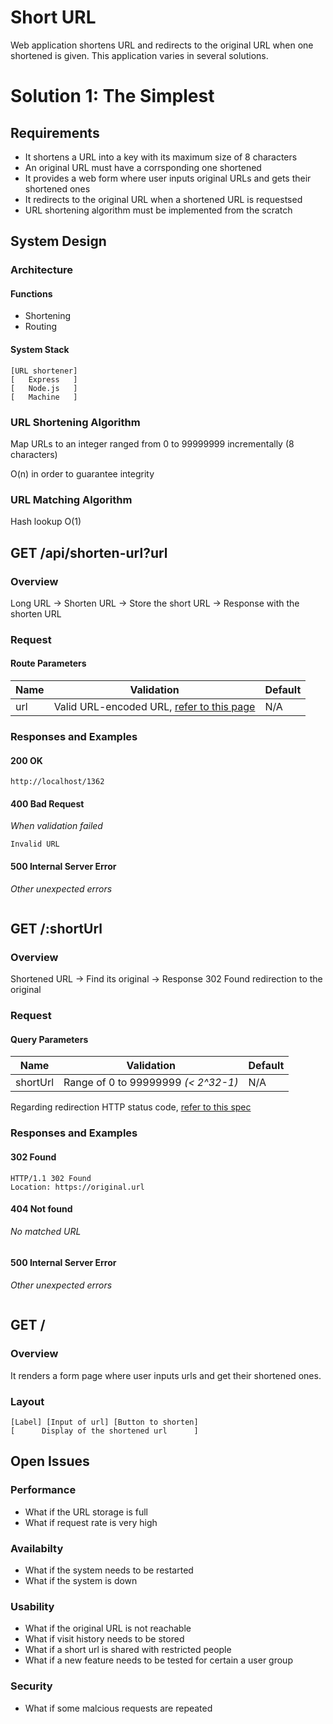 # Short URL

Web application shortens URL and redirects to the original URL when one shortened is given. This application varies in several solutions.

# Solution 1: The Simplest

## Requirements

- It shortens a URL into a key with its maximum size of 8 characters
- An original URL must have a corrsponding one shortened
- It provides a web form where user inputs original URLs and gets their shortened ones
- It redirects to the original URL when a shortened URL is requestsed
- URL shortening algorithm must be implemented from the scratch

## System Design

### Architecture

#### Functions

- Shortening
- Routing

#### System Stack

```
[URL shortener]
[   Express   ]
[   Node.js   ]
[   Machine   ]
```

### URL Shortening Algorithm

Map URLs to an integer ranged from 0 to 99999999 incrementally (8 characters)

O(n) in order to guarantee integrity

### URL Matching Algorithm

Hash lookup O(1)



## GET /api/shorten-url?url

### Overview

Long URL -> Shorten URL -> Store the short URL -> Response with the shorten URL

### Request

#### Route Parameters

| Name | Validation                               | Default |
| ---- | ---------------------------------------- | ------- |
| url  | Valid URL-encoded URL, [refer to this page](http://urlregex.com/) | N/A     |

### Responses and Examples

#### 200 OK

```
http://localhost/1362
```

#### 400 Bad Request

*When validation failed*

```
Invalid URL
```

#### 500 Internal Server Error

*Other unexpected errors*

```

```



## GET /:shortUrl

### Overview

Shortened URL -> Find its original -> Response 302 Found redirection to the original

### Request

#### Query Parameters

| Name     | Validation                          | Default |
| -------- | ----------------------------------- | ------- |
| shortUrl | Range of 0 to 99999999 *(< 2^32-1)* | N/A     |

Regarding redirection HTTP status code, [refer to this spec](https://www.greenbytes.de/tech/webdav/draft-ietf-httpbis-p2-semantics-26.html#rfc.section.6.4.p.2)

### Responses and Examples

#### 302 Found

```
HTTP/1.1 302 Found
Location: https://original.url
```

#### 404 Not found

*No matched URL*

```

```

#### 500 Internal Server Error

*Other unexpected errors*

```

```



## GET /

### Overview

It renders a form page where user inputs urls and get their shortened ones.

### Layout

```
[Label] [Input of url] [Button to shorten]
[      Display of the shortened url      ]
```

## Open Issues

### Performance

- What if the URL storage is full
- What if request rate is very high

### Availabilty

- What if the system needs to be restarted
- What if the system is down

### Usability

- What if the original URL is not reachable
- What if visit history needs to be stored
- What if a short url is shared with restricted people
- What if a new feature needs to be tested for certain a user group

### Security

- What if some malcious requests are repeated